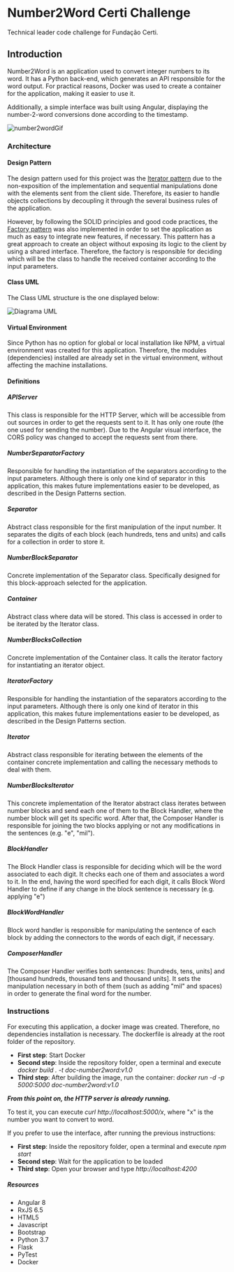 # Number2Word Certi Challenge
Technical leader code challenge for Fundação Certi.

## Introduction
Number2Word is an application used to convert integer numbers to its word. It has a Python back-end, which generates an API responsible for the word output. For practical reasons, Docker was used to create a container for the application, making it easier to use it.

Additionally, a simple interface was built using Angular, displaying the number-2-word conversions done according to the timestamp.

![number2wordGif](https://i.imgur.com/GfxQpMX.gif)

### Architecture
#### Design Pattern
The design pattern used for this project was the [Iterator pattern](https://en.wikipedia.org/wiki/Iterator_pattern) due to the non-exposition of the implementation and sequential manipulations done with the elements sent from the client side. Therefore, its easier to handle objects collections by decoupling it through the several business rules of the application.

However, by following the SOLID principles and good code practices, the [Factory pattern](https://en.wikipedia.org/wiki/Factory_method_pattern) was also implemented in order to set the application as much as easy to integrate new features, if necessary. This pattern has a great approach to create an object without exposing its logic to the client by using a shared interface. Therefore, the factory is responsible for deciding which will be the class to handle the received container according to the input parameters.

#### Class UML
The Class UML structure is the one displayed below:

![Diagrama UML](https://i.imgur.com/EZlHcyD.png)

#### Virtual Environment
Since Python has no option for global or local installation like NPM, a virtual environment was created for this application. Therefore, the modules (dependencies) installed are already set in the virtual environment, without affecting the machine installations.

#### Definitions
##### APIServer
This class is responsible for the HTTP Server, which will be accessible from out sources in order to get the requests sent to it. It has only one route (the one used for sending the number). Due to the Angular visual interface, the CORS policy was changed to accept the requests sent from there.

##### NumberSeparatorFactory
Responsible for handling the instantiation of the separators according to the input parameters. Although there is only one kind of separator in this application, this makes future implementations easier to be developed, as described in the Design Patterns section.

##### Separator
Abstract class responsible for the first manipulation of the input number. It separates the digits of
each block (each hundreds, tens and units) and calls for a collection in order to store it.

##### NumberBlockSeparator
Concrete implementation of the Separator class. Specifically designed for this block-approach selected for the application.

##### Container
Abstract class where data will be stored. This class is accessed in order to be iterated by the Iterator class.

##### NumberBlocksCollection
Concrete implementation of the Container class. It calls the iterator factory for instantiating an iterator object.

##### IteratorFactory
Responsible for handling the instantiation of the separators according to the input parameters. Although there is only one kind of iterator in this application, this makes future implementations easier to be developed, as described in the Design Patterns section.

##### Iterator
Abstract class responsible for iterating between the elements of the container concrete implementation and calling the necessary methods to deal with them.

##### NumberBlocksIterator
This concrete implementation of the Iterator abstract class iterates between number blocks and send each one of them
to the Block Handler, where the number block will get its specific word. After that, the Composer Handler is responsible for
joining the two blocks applying or not any modifications in the sentences (e.g. "e", "mil").

##### BlockHandler
The Block Handler class is responsible for deciding which will be the word associated to each digit. It checks each
one of them and associates a word to it. In the end, having the word specified for each digit, it calls
Block Word Handler to define if any change in the block sentence is necessary (e.g. applying "e")

##### BlockWordHandler
Block word handler is responsible for manipulating the sentence of each block by adding the connectors to the words
of each digit, if necessary.

##### ComposerHandler
The Composer Handler verifies both sentences: [hundreds, tens, units] and [thousand hundreds, thousand tens and
thousand units]. It sets the manipulation necessary in both of them (such as adding "mil" and spaces) in order to
generate the final word for the number.

### Instructions
For executing this application, a docker image was created. Therefore, no dependencies installation is necessary. The dockerfile is already at the root folder of the repository.

- **First step**: Start Docker
- **Second step**: Inside the repository folder, open a terminal and execute *docker build . -t doc-number2word:v1.0*
- **Third step**: After building the image, run the container: *docker run -d -p 5000:5000 doc-number2word:v1.0*

***From this point on, the HTTP server is already running.***

To test it, you can execute *curl http://localhost:5000/x*, where "x" is the number you want to convert to word.

If you prefer to use the interface, after running the previous instructions:

- **First step**: Inside the repository folder, open a terminal and execute *npm start*
- **Second step**: Wait for the application to be loaded
- **Third step**: Open your browser and type *http://localhost:4200*

##### Resources
* Angular 8
* RxJS 6.5
* HTML5
* Javascript
* Bootstrap
* Python 3.7
* Flask
* PyTest
* Docker
